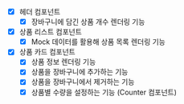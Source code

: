 - [x] 헤더 컴포넌트
  - [x] 장바구니에 담긴 상품 개수 렌더링 기능
- [x] 상품 리스트 컴포넌트
  - [x] Mock 데이터를 활용해 상품 목록 렌더링 기능
- [x] 상품 카드 컴포넌트
  - [x] 상품 정보 렌더링 기능
  - [x] 상품을 장바구니에 추가하는 기능
  - [x] 상품을 장바구니에서 제거하는 기능
  - [x] 상품별 수량을 설정하는 기능 (Counter 컴포넌트)
